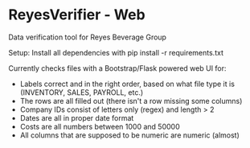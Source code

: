 # ReyesVerifier - Web

Data verification tool for Reyes Beverage Group

Setup: Install all dependencies with pip install -r requirements.txt

Currently checks files with a Bootstrap/Flask powered web UI for:
- Labels correct and in the right order, based on what file type it is (INVENTORY, SALES, PAYROLL, etc.)
- The rows are all filled out (there isn't a row missing some columns)
- Company IDs consist of letters only (regex) and length > 2
- Dates are all in proper date format
- Costs are all numbers between 1000 and 50000
- All columns that are supposed to be numeric are numeric (almost)
